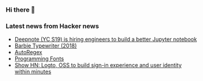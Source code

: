 ### Hi there 👋

<!--
**arashid-sh/arashid-sh** is a ✨ _special_ ✨ repository because its `README.md` (this file) appears on your GitHub profile.

Here are some ideas to get you started:

- 🔭 I’m currently working on ...
- 🌱 I’m currently learning ...
- 👯 I’m looking to collaborate on ...
- 🤔 I’m looking for help with ...
- 💬 Ask me about ...
- 📫 How to reach me: ...
- 😄 Pronouns: ...
- ⚡ Fun fact: ...
-->

### Latest news from Hacker news
<!-- BLOG-POST-LIST:START -->
- [Deepnote &lpar;YC S19&rpar; is hiring engineers to build a better Jupyter notebook](https://deepnote.com/join-us)
- [Barbie Typewriter &lpar;2018&rpar;](https://www.cryptomuseum.com/crypto/mehano/barbie/)
- [AutoRegex](https://www.autoregex.xyz)
- [Programming Fonts](https://www.programmingfonts.org/)
- [Show HN: Logto, OSS to build sign-in experience and user identity within minutes](https://logto.io/)
<!-- BLOG-POST-LIST:END -->
